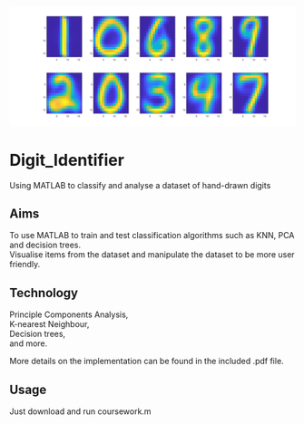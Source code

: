 ![centroids](/centroid_vis.png)

# Digit_Identifier
Using MATLAB to classify and analyse a dataset of hand-drawn digits

## Aims
To use MATLAB to train and test classification algorithms such as KNN, PCA and decision trees.  
Visualise items from the dataset and manipulate the dataset to be more user friendly.

## Technology

Principle Components Analysis,  
K-nearest Neighbour,  
Decision trees,  
and more.  
  
More details on the implementation can be found in the included .pdf file.

## Usage

Just download and run coursework.m
